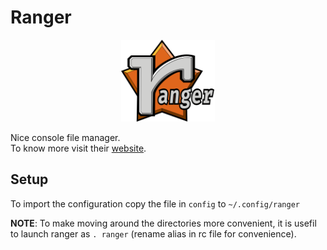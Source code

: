 # Ranger

<p align="center">
  <img src="./logo.png" width="150"/>
</p>

Nice console file manager. \
To know more visit their [website](https://github.com/ranger/ranger).

## Setup

To import the configuration copy the file in `config` to `~/.config/ranger`

__NOTE__: To make moving around the directories more convenient, it is usefil to launch ranger as `. ranger` (rename alias in rc file for convenience).
